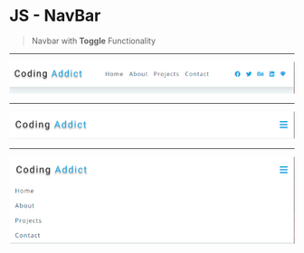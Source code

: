 # JS - NavBar

> Navbar with **Toggle** Functionality
-----------
![](demo/n1.png)

-----------

![](demo/nav2.png)

-----------

![](demo/nav3.png)
